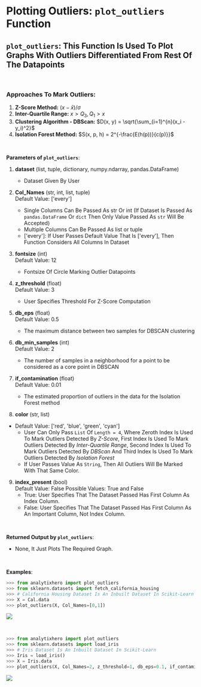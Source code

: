 # **Plotting Outliers:**  `plot_outliers` Function

## `plot_outliers`: This Function Is Used To Plot Graphs With Outliers Differentiated From Rest Of The Datapoints<br>

<br>

### **Approaches To Mark Outliers:**
1. **Z-Score Method:** $(x - \bar{x})/\sigma$
2. **Inter-Quartile Range:** $x>Q_3, Q_1>x$
3. **Clustering Algorithm - DBScan:** $D(x, y) = \sqrt{\sum_{i=1}^{n}(x_i - y_i)^2}$
4. **Isolation Forest Method:** $S(x, p, h) = 2^{-\frac{E(h(p))}{c(p)}}$

<br>

**Parameters of `plot_outliers`**:
1. __dataset__ (list, tuple, dictionary, numpy.ndarray, pandas.DataFrame) <br>
    - Dataset Given By User

2. __Col_Names__ (str, int, list, tuple) <br>
Default Value: ['every'] <br>
    - Single Columns Can Be Passed As str Or int (If Dataset Is Passed As `pandas.DataFrame` Or `dict` Then Only Value Passed As `str` Will Be Accepted)
    - Multiple Columns Can Be Passed As list or tuple
    - ['every']: If User Passes Default Value That Is ['every'], Then Function Considers All Columns In Dataset

3. __fontsize__ (int) <br>
Default Value: 12 <br>
    - Fontsize Of Circle Marking Outlier Datapoints

4. __z_threshold__ (float) <br>
Default Value: 3 <br>
    - User Specifies Threshold For Z-Score Computation

5. __db_eps__ (float) <br>
Default Value: 0.5
    - The maximum distance between two samples for DBSCAN clustering

6. __db_min_samples__ (int) <br>
Default Value: 2
    - The number of samples in a neighborhood for a point to be considered as a core point in DBSCAN

7. __if_contamination__ (float) <br>
Default Value: 0.01
    - The estimated proportion of outliers in the data for the Isolation Forest method

8. __color__ (str, list) <br>
- Default Value: ['red', 'blue', 'green', 'cyan']
    - User Can Only Pass `List` Of `Length = 4`, Where Zeroth Index Is Used To Mark Outliers Detected By _Z-Score_, First Index Is Used To Mark Outliers Detected By _Inter-Quartile Range_, Second Index Is Used To Mark Outliers Detected By _DBScan_ And Third Index Is Used To Mark Outliers Detected By _Isolation Forest_
    - If User Passes Value As `String`, Then All Outliers Will Be Marked With That Same Color.

9. __index_present__ (bool) <br>
Default Value: False
Possible Values: True and False
    - True: User Specifies That The Dataset Passed Has First Column As Index Column.
    - False: User Specifies That The Dataset Passed Has First Column As An Important Column, Not Index Column.

<br>

**Returned Output by `plot_outliers`**:
- None, It Just Plots The Required Graph.

<br>

**Examples**:

```python
>>> from analytixhero import plot_outliers
>>> from sklearn.datasets import fetch_california_housing
>>> # California Housing Dataset Is An Inbuilt Dataset In Scikit-Learn
>>> X = Cal.data
>>> plot_outliers(X, Col_Names=[0,1])
```
![](https://i.pinimg.com/564x/39/5a/9b/395a9b9287769bb3750c071ab43d87c3.jpg)

<br>

```python
>>> from analytixhero import plot_outliers
>>> from sklearn.datasets import load_iris
>>> # Iris Dataset Is An Inbuilt Dataset In Scikit-Learn
>>> Iris = load_iris()
>>> X = Iris.data
>>> plot_outliers(X, Col_Names=2, z_threshold=1, db_eps=0.1, if_contamination='auto', color=['red', 'blue', 'yellow', 'green'])
```
![](https://i.pinimg.com/564x/18/a7/4b/18a74beaa154d67ca23baed2f481e315.jpg)